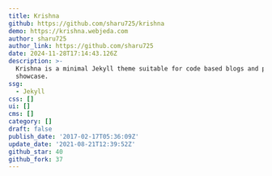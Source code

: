 ```yaml
---
title: Krishna
github: https://github.com/sharu725/krishna
demo: https://krishna.webjeda.com
author: sharu725
author_link: https://github.com/sharu725
date: 2024-11-28T17:14:43.126Z
description: >-
  Krishna is a minimal Jekyll theme suitable for code based blogs and project
  showcase.
ssg:
  - Jekyll
css: []
ui: []
cms: []
category: []
draft: false
publish_date: '2017-02-17T05:36:09Z'
update_date: '2021-08-21T12:39:52Z'
github_star: 40
github_fork: 37
---
```

